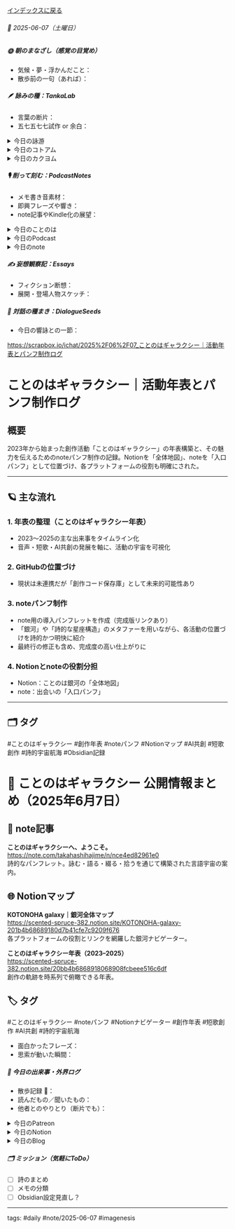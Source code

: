 [インデックスに戻る](../../../DialogueSeeds_2025-26.md)
###### 📅 2025-06-07（土曜日）

##### 🌞 朝のまなざし（感覚の目覚め）
- 気候・夢・浮かんだこと：
- 散歩前の一句（あれば）：

##### 🪶 詠みの種：TankaLab
- 言葉の断片：
- 五七五七七試作 or 余白：

<details>
<summary>今日の詠游</summary>

旗｜火の◯
来月は　参院選だね　ダブルかい？
旗色悪し　与党も野党も

レモン｜◯想
齧ったな　基はといへば　◯善の
美術の棚に　爆弾仕掛け

リアリティ｜◯実
のうのうと　しているうちに　巨脳化す
今日も虚脳と　雑談ノート

て｜苦闘点
てんとむし　点灯してる　店頭の
電灯をみて　おもわず転倒

詠游四題　令和7年6月7日
旗めく黄　レモンの想ひで　リアリティ
彩月の風に　バタバタ揺れて

端詠｜◯点
句点でも終点でもなく苦点かも
◯でなきて◯で笑って◯で昇天

</details>
<details>
<summary>今日のコトアム</summary>


</details>
<details>
<summary>今日のカクヨム</summary>


</details>

##### 🎙 削って刻む：PodcastNotes
- メモ書き音素材：
- 即興フレーズや響き：
- note記事やKindle化の展望：

<details>
<summary>今日のことのは</summary>

🍃**ことのは｜7 June 2025**
**本日のアフタートーク［要約と目次］**
> このエピソードでは、AIとホモ・サピエンスの共同作業に関する新しい可能性について語り、特に言葉を巡る対話の重要性が強調されています。また、テキスト化の重要性と、それがもたらす創造の幅広さについて考察されています。（AI summary）
> **目次**
> [ポッドキャストの概要](https://listen.style/p/radiocampus/9dzvpynd#chapter1)　[00:00](https://listen.style/p/radiocampus/9dzvpynd#chapter1)  
> [AIとの対話の重要性](https://listen.style/p/radiocampus/9dzvpynd#chapter2)　[01:00](https://listen.style/p/radiocampus/9dzvpynd#chapter2)  
> [言葉の創造と未来](https://listen.style/p/radiocampus/9dzvpynd#chapter3)　[04:37](https://listen.style/p/radiocampus/9dzvpynd#chapter3)

**▷過去との葉**　[**ことのは｜7 June 2024**](https://listen.style/p/radiocampus/hojeiy2n)

🍁**ことのは｜6月6日(金)**
**毎日のblogつぶやき**
> 6月6日のブログつぶやきです。
> 今日はなんだかんだ22、3度まで上がったみたいですね。それでも気温は低めということで過ごしやすい一日でした。 雨が降るかと思ったんですが、降らなかったですね。午後は晴れ間も覗きました。
> 冬一郎くんは午前中朝は公園散歩。公園で1時間ぐらいのんびりしたり遊んだりしていました。今まだ番犬やってますね。もうすぐ今夜の8時半になろうとしてますが、まだ番犬してます。 とにかく元気です、マイペースで。 お利口さんです。
> ポッドキャストは、早起きは三文の徳、投げ銭一粒万倍日、それから声と字で書く日記、週刊ポッドキャスティング、金曜日ですので配信しています。それから夕刊ことのはですね。
> それから今日はnote記事を1本書きましたというか、、[…続きをblogで読む](https://jimt.hatenablog.com/entry/2025/06/06/210513?_gl=1*1safev2*_gcl_au*MTYwNDQxMDY4My4xNzQ2MjgwNzQ5#%E4%BB%8A%E6%97%A5%E3%81%AE%E3%81%A4%E3%81%B6%E3%82%84%E3%81%8D6-June-2025)

**新着Podcasts**
[**6月6日の投げ銭｜2025｜一粒万倍日**](https://listen.style/p/nagesen/wwzjq6gx)**｜**LISTEN
[**ing #94 June 6 2025　Audio Publishing and Text Publishing: Rethinking Podcasting《Between 1.0 and 2.0》**](https://listen.style/p/_ing/3rgltdsz)**｜**LISTEN｜[Patreon](https://www.patreon.com/posts/ing-94-june-6-1-130836598)
[**338 声to字de隔日記｜どんより天気と三原則とポッドキャストからnoteへとシン文藝なHosToAI文藝とネーションズリーグと公園冬一郎の話**](https://listen.style/p/cafe/57yaxqna)**｜**LISTEN
[**【早起きは三文の徳】どアホなスマ歩！｜六｜水無月 2025 from Radiotalk**](https://listen.style/p/twilight/yxb7nlrx)**｜**LISTEN｜[Radiotalk](https://radiotalk.jp/talk/1317238)
[**ことのは｜6 June 2025**](https://listen.style/p/radiocampus/tbtf4tnc)**｜**LISTEN｜[Patreon](https://www.patreon.com/posts/kotonoha-6-june-130828580)
[**blog****｜****6 June 2025**](https://listen.style/p/inmymind/btkfx5tl)**｜**LISTEN

</details>
<details>
<summary>今日のPodcast</summary>

[公開ダラダLIVE #98 札幌オープンスタジオ Camp@Us FM6214](https://stand.fm/episodes/68438916942479823de160a4)｜[stand.fm](https://stand.fm/episodes/68438916942479823de160a4)
[公開ダラダLIVE #94 札幌オープンスタジオ Camp@Us FM6214](https://listen.style/p/campusfm6214/xueljigh)｜LISTEN｜[stand.fm](https://stand.fm/episodes/681ec74d1c1bf579d9e8ff23)
[**【しゃべれるだけしゃべる】#0187 自分のけつも他人のけつもなかなかけつまくらないけつも拭かない話 from Radiotalk**](https://listen.style/p/twilight/wehodulo)**｜**LISTEN｜[Radiotalk](https://radiotalk.jp/talk/1317769)
[**ことのは｜****7 June 2025**](https://listen.style/p/radiocampus/9dzvpynd)**｜**LISTEN｜[Patreon](https://www.patreon.com/posts/kotonoha-7-june-130904803)

</details>
<details>
<summary>今日のnote</summary>


</details>

##### ✍️ 妄想観察記：Essays
- フィクション断想：
- 展開・登場人物スケッチ：

##### 🌱 対話の種まき：DialogueSeeds
- 今日の響詠との一節：

https://scrapbox.io/ichat/2025%2F06%2F07_ことのはギャラクシー｜活動年表とパンフ制作ログ

# ことのはギャラクシー｜活動年表とパンフ制作ログ

## 概要
2023年から始まった創作活動「ことのはギャラクシー」の年表構築と、その魅力を伝えるためのnoteパンフ制作の記録。Notionを「全体地図」、noteを「入口パンフ」として位置づけ、各プラットフォームの役割も明確にされた。

---

## 🪐 主な流れ

### 1. 年表の整理（ことのはギャラクシー年表）
- 2023〜2025の主な出来事をタイムライン化
- 音声・短歌・AI共創の発展を軸に、活動の宇宙を可視化

### 2. GitHubの位置づけ
- 現状は未連携だが「創作コード保存庫」として未来的可能性あり

### 3. noteパンフ制作
- note用の導入パンフレットを作成（完成版リンクあり）
- 「銀河」や「詩的な星座構造」のメタファーを用いながら、各活動の位置づけを詩的かつ明快に紹介
- 最終行の修正も含め、完成度の高い仕上がりに

### 4. Notionとnoteの役割分担
- Notion：ことのは銀河の「全体地図」
- note：出会いの「入口パンフ」

---

## 🗂 タグ

#ことのはギャラクシー  #創作年表  #noteパンフ  #Notionマップ  #AI共創  #短歌創作  #詩的宇宙航海  #Obsidian記録

# 🌌 ことのはギャラクシー 公開情報まとめ（2025年6月7日）

## 📘 note記事
**ことのはギャラクシーへ、ようこそ。**  
https://note.com/takahashihajime/n/nce4ed82961e0  
詩的なパンフレット。詠む・語る・綴る・拾うを通じて構築された言語宇宙の案内。

## 🌐 Notionマップ
**KOTONOHA galaxy｜銀河全体マップ**  
https://scented-spruce-382.notion.site/KOTONOHA-galaxy-201b4b68689180d7b41cfe7c9209f676  
各プラットフォームの役割とリンクを網羅した銀河ナビゲーター。

**ことのはギャラクシー年表（2023–2025）**  
https://scented-spruce-382.notion.site/20bb4b6868918068908fcbeee516c6df  
創作の軌跡を時系列で俯瞰できる年表。

## 🏷 タグ
#ことのはギャラクシー  #noteパンフ  #Notionナビゲーター  #創作年表  #短歌創作  #AI共創  #詩的宇宙航海

- 面白かったフレーズ：
- 思索が動いた瞬間：

##### 📌 今日の出来事・外界ログ
- 散歩記録 🐾：
- 読んだもの／聞いたもの：
- 他者とのやりとり（断片でも）：

<details>
<summary>今日のPatreon</summary>


</details>
<details>
<summary>今日のNotion</summary>

[詠星0011｜R07/06/07](https://scented-spruce-382.notion.site/0011-R07-06-07-20bb4b68689180e08f60d0a70a41998b)
[介 -題 A log｜R07/06/07](https://www.notion.so/A-log-R07-06-07-209b4b68689181bc8d76de45d1792ff9?source=copy_link)

</details>
<details>
<summary>今日のBlog</summary>

[クリエイティブなコンテンツ制作の舞台裏｜AIとの共創エディティング](https://jimt.hatenablog.com/entry/2025/06/07/213333)

</details>

##### 🗂 ミッション（気軽にToDo）
- [ ] 詩のまとめ
- [ ] メモの分類
- [ ] Obsidian設定見直し？

---
tags: #daily #note/2025-06-07 #imagenesis